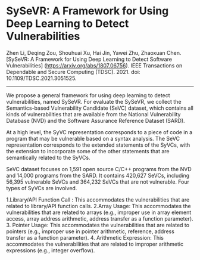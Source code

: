 SySeVR: A Framework for Using Deep Learning to Detect Vulnerabilities
=


Zhen Li, Deqing Zou, Shouhuai Xu, Hai Jin, Yawei Zhu, Zhaoxuan Chen. [SySeVR: A Framework for Using Deep Learning to Detect Software Vulnerabilities] (https://arxiv.org/abs/1807.06756). IEEE Transactions on Dependable and Secure Computing (TDSC). 2021. doi: 10.1109/TDSC.2021.3051525. 

---

We propose a general framework for using deep learning to detect vulnerabilities, named SySeVR. For evaluate the SySeVR, we collect the Semantics-based Vulnerability Candidate (SeVC) dataset, which contains all kinds of vulnerabilities that are available from the National Vulnerability Database (NVD) and the Software Assurance Reference Dataset (SARD).

At a high level, the SyVC representation corresponds to a piece of code in a program that may be vulnerable based on a syntax analysis. The SeVC representation corresponds to the extended statements of the SyVCs, with the extension to incorporate some of the other statements that are semantically related to the SyVCs.

SeVC dataset focuses on 1,591 open source C/C++ programs from the NVD and 14,000 programs from the SARD. It contains 420,627 SeVCs, including 56,395 vulnerable SeVCs and 364,232 SeVCs that are not vulnerable. Four types of SyVCs are involved.

1.Library/API Function Call : This accommodates the vulnerabilities that are related to library/API function calls.
2.Array Usage: This accommodates the vulnerabilities that are related to arrays (e.g., improper use in array element access, array address arithmetic, address transfer as a function parameter).
3. Pointer Usage: This accommodates the vulnerabilities that are related to pointers (e.g., improper use in pointer arithmetic, reference, address transfer as a function parameter).
4. Arithmetic Expression: This accommodates the vulnerabilities that are related to improper arithmetic expressions (e.g., integer overflow).


